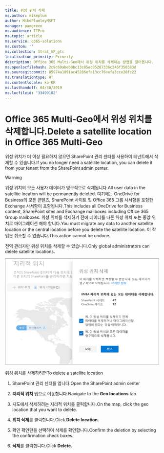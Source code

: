 ```yaml
---
title: 위성 위치 삭제
ms.author: mikeplum
author: MikePlumleyMSFT
manager: pamgreen
ms.audience: ITPro
ms.topic: article
ms.service: o365-solutions
ms.custom: ''
ms.collection: Strat_SP_gtc
localization_priority: Priority
description: Office 365 Multi-Geo에서 위성 위치를 삭제하는 방법을 알아봅니다.
ms.openlocfilehash: 2c9c69abeb0bc13c85ec05207336c246f350383d
ms.sourcegitcommit: 85974a1891ac45286efa13cc76eefa3cce28fc22
ms.translationtype: HT
ms.contentlocale: ko-KR
ms.lasthandoff: 04/30/2019
ms.locfileid: "33490182"
---
```

# <a name="delete-a-satellite-location-in-office-365-multi-geo"></a><span data-ttu-id="46c94-103">Office 365 Multi-Geo에서 위성 위치를 삭제합니다.</span><span class="sxs-lookup"><span data-stu-id="46c94-103">Delete a satellite location in Office 365 Multi-Geo</span></span>

<span data-ttu-id="46c94-104">위성 위치가 더 이상 필요하지 않으면 SharePoint 관리 센터를 사용하여 테넌트에서 삭제할 수 있습니다.</span><span class="sxs-lookup"><span data-stu-id="46c94-104">If you no longer need a satellite location, you can delete it from your tenant from the SharePoint admin center.</span></span>

> [!WARNING]
> <span data-ttu-id="46c94-105">위성 위치의 모든 사용자 데이터가 영구적으로 삭제됩니다.</span><span class="sxs-lookup"><span data-stu-id="46c94-105">All user data in the satellite location will be permanently deleted.</span></span> <span data-ttu-id="46c94-106">여기에는 OneDrive for Business의 모든 콘텐츠, SharePoint 사이트 및 Office 365 그룹 사서함을 포함한 Exchange 사서함이 포함됩니다.</span><span class="sxs-lookup"><span data-stu-id="46c94-106">This includes all OneDrive for Business content, SharePoint sites and Exchange mailboxes including Office 365 Group mailboxes.</span></span> <span data-ttu-id="46c94-107">위성 위치를 삭제하기 전에 데이터를 다른 위성 위치 또는 중앙 위치로 마이그레이션 해야 합니다.</span><span class="sxs-lookup"><span data-stu-id="46c94-107">You must migrate any data to another satellite location or the central location before you delete the satellite location.</span></span> <span data-ttu-id="46c94-108">이 작업은 취소할 수 없습니다.</span><span class="sxs-lookup"><span data-stu-id="46c94-108">This action cannot be undone.</span></span>

<span data-ttu-id="46c94-109">전역 관리자만 위성 위치를 삭제할 수 있습니다.</span><span class="sxs-lookup"><span data-stu-id="46c94-109">Only global administrators can delete satellite locations.</span></span>

![지리적 위치 삭제 UI가 표시된 다중 지역 관리 센터의 스크린샷](media/multi-geo-delete-satellite-location.png)

<span data-ttu-id="46c94-111">위성 위치를 삭제하려면</span><span class="sxs-lookup"><span data-stu-id="46c94-111">To delete a satellite location</span></span>

1. <span data-ttu-id="46c94-112">SharePoint 관리 센터를 엽니다.</span><span class="sxs-lookup"><span data-stu-id="46c94-112">Open the SharePoint admin center</span></span>

2. <span data-ttu-id="46c94-113">**지리적 위치** 탭으로 이동합니다.</span><span class="sxs-lookup"><span data-stu-id="46c94-113">Navigate to the **Geo locations** tab.</span></span>

3. <span data-ttu-id="46c94-114">지도에서 삭제하려는 지리적 위치를 클릭합니다.</span><span class="sxs-lookup"><span data-stu-id="46c94-114">On the map, click the geo location that you want to delete.</span></span>

4. <span data-ttu-id="46c94-115">**위치 삭제**를 클릭합니다.</span><span class="sxs-lookup"><span data-stu-id="46c94-115">Click **Delete location**.</span></span>

5. <span data-ttu-id="46c94-116">확인 확인란을 선택하여 삭제를 확인합니다.</span><span class="sxs-lookup"><span data-stu-id="46c94-116">Confirm the deletion by selecting the confirmation check boxes.</span></span>

6. <span data-ttu-id="46c94-117">**삭제**를 클릭합니다.</span><span class="sxs-lookup"><span data-stu-id="46c94-117">Click **Delete**.</span></span>
